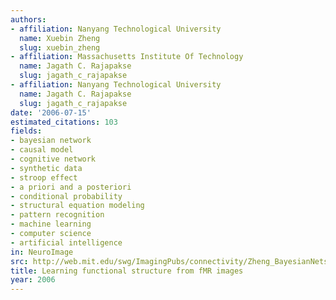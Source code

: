 ```yaml
---
authors:
- affiliation: Nanyang Technological University
  name: Xuebin Zheng
  slug: xuebin_zheng
- affiliation: Massachusetts Institute Of Technology
  name: Jagath C. Rajapakse
  slug: jagath_c_rajapakse
- affiliation: Nanyang Technological University
  name: Jagath C. Rajapakse
  slug: jagath_c_rajapakse
date: '2006-07-15'
estimated_citations: 103
fields:
- bayesian network
- causal model
- cognitive network
- synthetic data
- stroop effect
- a priori and a posteriori
- conditional probability
- structural equation modeling
- pattern recognition
- machine learning
- computer science
- artificial intelligence
in: NeuroImage
src: http://web.mit.edu/swg/ImagingPubs/connectivity/Zheng_BayesianNets_2006.pdf
title: Learning functional structure from fMR images
year: 2006
---
```

